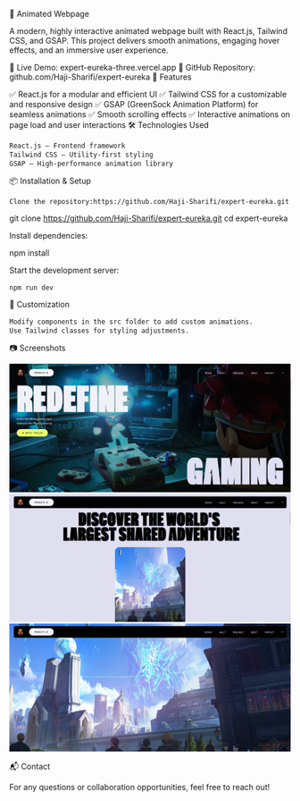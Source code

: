 🌟 Animated Webpage

A modern, highly interactive animated webpage built with React.js, Tailwind CSS, and GSAP. This project delivers smooth animations, engaging hover effects, and an immersive user experience.

🔗 Live Demo: expert-eureka-three.vercel.app
📂 GitHub Repository: github.com/Haji-Sharifi/expert-eureka
🚀 Features

✅ React.js for a modular and efficient UI
✅ Tailwind CSS for a customizable and responsive design
✅ GSAP (GreenSock Animation Platform) for seamless animations
✅ Smooth scrolling effects
✅ Interactive animations on page load and user interactions
🛠️ Technologies Used

    React.js – Frontend framework
    Tailwind CSS – Utility-first styling
    GSAP – High-performance animation library

📦 Installation & Setup

    Clone the repository:https://github.com/Haji-Sharifi/expert-eureka.git

git clone https://github.com/Haji-Sharifi/expert-eureka.git
cd expert-eureka

Install dependencies:

npm install

Start the development server:

    npm run dev

🎨 Customization

    Modify components in the src folder to add custom animations.
    Use Tailwind classes for styling adjustments.

📷 Screenshots

![alt text](image.png)
![alt text](image-1.png)
![alt text](image-2.png)

📬 Contact

For any questions or collaboration opportunities, feel free to reach out!
